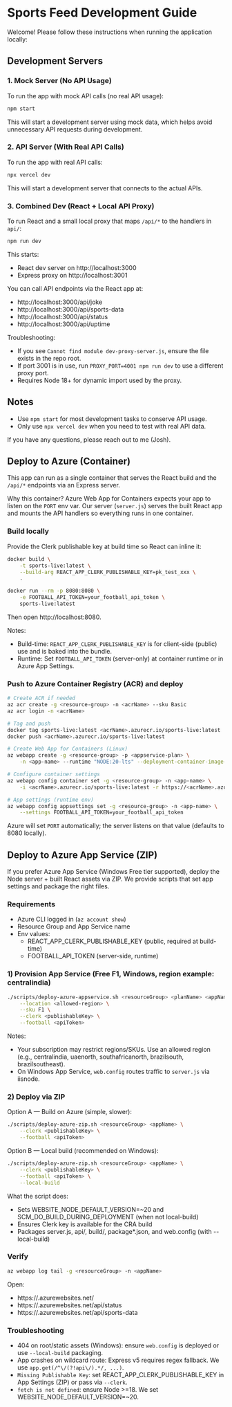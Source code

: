 # Sports Feed Development Guide

Welcome! Please follow these instructions when running the application locally:

## Development Servers

### 1. Mock Server (No API Usage)
To run the app with mock API calls (no real API usage):

```bash
npm start
```

This will start a development server using mock data, which helps avoid unnecessary API requests during development.

### 2. API Server (With Real API Calls)
To run the app with real API calls:

```bash
npx vercel dev
```

This will start a development server that connects to the actual APIs.

### 3. Combined Dev (React + Local API Proxy)
To run React and a small local proxy that maps `/api/*` to the handlers in `api/`:

```bash
npm run dev
```

This starts:
- React dev server on http://localhost:3000
- Express proxy on http://localhost:3001

You can call API endpoints via the React app at:
- http://localhost:3000/api/joke
- http://localhost:3000/api/sports-data
- http://localhost:3000/api/status
- http://localhost:3000/api/uptime

Troubleshooting:
- If you see `Cannot find module dev-proxy-server.js`, ensure the file exists in the repo root.
- If port 3001 is in use, run `PROXY_PORT=4001 npm run dev` to use a different proxy port.
- Requires Node 18+ for dynamic import used by the proxy.

## Notes

- Use `npm start` for most development tasks to conserve API usage.
- Only use `npx vercel dev` when you need to test with real API data.

If you have any questions, please reach out to me (Josh).

## Deploy to Azure (Container)

This app can run as a single container that serves the React build and the `/api/*` endpoints via an Express server.

Why this container? Azure Web App for Containers expects your app to listen on the `PORT` env var. Our server (`server.js`) serves the built React app and mounts the API handlers so everything runs in one container.

### Build locally

Provide the Clerk publishable key at build time so React can inline it:

```bash
docker build \
	-t sports-live:latest \
	--build-arg REACT_APP_CLERK_PUBLISHABLE_KEY=pk_test_xxx \
	.

docker run --rm -p 8080:8080 \
	-e FOOTBALL_API_TOKEN=your_football_api_token \
	sports-live:latest
```

Then open http://localhost:8080.

Notes:
- Build-time: `REACT_APP_CLERK_PUBLISHABLE_KEY` is for client-side (public) use and is baked into the bundle.
- Runtime: Set `FOOTBALL_API_TOKEN` (server-only) at container runtime or in Azure App Settings.

### Push to Azure Container Registry (ACR) and deploy

```bash
# Create ACR if needed
az acr create -g <resource-group> -n <acrName> --sku Basic
az acr login -n <acrName>

# Tag and push
docker tag sports-live:latest <acrName>.azurecr.io/sports-live:latest
docker push <acrName>.azurecr.io/sports-live:latest

# Create Web App for Containers (Linux)
az webapp create -g <resource-group> -p <appservice-plan> \
	-n <app-name> --runtime "NODE:20-lts" --deployment-container-image-name <acrName>.azurecr.io/sports-live:latest

# Configure container settings
az webapp config container set -g <resource-group> -n <app-name> \
	-i <acrName>.azurecr.io/sports-live:latest -r https://<acrName>.azurecr.io

# App settings (runtime env)
az webapp config appsettings set -g <resource-group> -n <app-name> \
	--settings FOOTBALL_API_TOKEN=your_football_api_token
```

Azure will set `PORT` automatically; the server listens on that value (defaults to 8080 locally).

## Deploy to Azure App Service (ZIP)

If you prefer Azure App Service (Windows Free tier supported), deploy the Node server + built React assets via ZIP. We provide scripts that set app settings and package the right files.

### Requirements
- Azure CLI logged in (`az account show`)
- Resource Group and App Service name
- Env values:
	- REACT_APP_CLERK_PUBLISHABLE_KEY (public, required at build-time)
	- FOOTBALL_API_TOKEN (server-side, runtime)

### 1) Provision App Service (Free F1, Windows, region example: centralindia)

```bash
./scripts/deploy-azure-appservice.sh <resourceGroup> <planName> <appName> \
	--location <allowed-region> \
	--sku F1 \
	--clerk <publishableKey> \
	--football <apiToken>
```

Notes:
- Your subscription may restrict regions/SKUs. Use an allowed region (e.g., centralindia, uaenorth, southafricanorth, brazilsouth, brazilsoutheast).
- On Windows App Service, `web.config` routes traffic to `server.js` via iisnode.

### 2) Deploy via ZIP

Option A — Build on Azure (simple, slower):
```bash
./scripts/deploy-azure-zip.sh <resourceGroup> <appName> \
	--clerk <publishableKey> \
	--football <apiToken>
```

Option B — Local build (recommended on Windows):
```bash
./scripts/deploy-azure-zip.sh <resourceGroup> <appName> \
	--clerk <publishableKey> \
	--football <apiToken> \
	--local-build
```

What the script does:
- Sets WEBSITE_NODE_DEFAULT_VERSION=~20 and SCM_DO_BUILD_DURING_DEPLOYMENT (when not local-build)
- Ensures Clerk key is available for the CRA build
- Packages server.js, api/, build/, package*.json, and web.config (with --local-build)

### Verify

```bash
az webapp log tail -g <resourceGroup> -n <appName>
```

Open:
- https://<appName>.azurewebsites.net/
- https://<appName>.azurewebsites.net/api/status
- https://<appName>.azurewebsites.net/api/sports-data

### Troubleshooting
- 404 on root/static assets (Windows): ensure `web.config` is deployed or use `--local-build` packaging.
- App crashes on wildcard route: Express v5 requires regex fallback. We use `app.get(/^\/(?!api\/).*/, ...)`.
- `Missing Publishable Key`: set REACT_APP_CLERK_PUBLISHABLE_KEY in App Settings (ZIP) or pass via `--clerk`.
- `fetch is not defined`: ensure Node >=18. We set WEBSITE_NODE_DEFAULT_VERSION=~20.